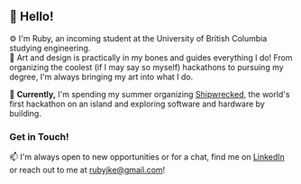 ## 👋 Hello!

⚙️ I'm Ruby, an incoming student at the University of British Columbia studying engineering. 
<br>
🎨 Art and design is practically in my bones and guides everything I do! From organizing the coolest (if I may say so myself) hackathons to pursuing my degree, I'm always bringing my art into what I do. 

🌱 **Currently,** I'm spending my summer organizing [Shipwrecked](https://shipwrecked.hackclub.com/), the world's first hackathon on an island and exploring software and hardware by building.

### Get in Touch!
📫 I'm always open to new opportunities or for a chat, find me on [LinkedIn](https://www.linkedin.com/in/ruby-ke/) or reach out to me at rubyjke@gmail.com!
<!--
**rubyjke/rubyjke** is a ✨ _special_ ✨ repository because its `README.md` (this file) appears on your GitHub profile.

Here are some ideas to get you started:

- 🔭 I’m currently working on ...
- 🌱 I’m currently learning ...
- 👯 I’m looking to collaborate on ...
- 🤔 I’m looking for help with ...
- 💬 Ask me about ...
- 📫 How to reach me: ...
- 😄 Pronouns: ...
- ⚡ Fun fact: ...
-->

